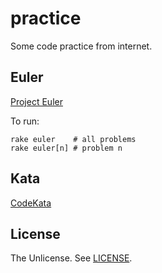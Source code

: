 practice
========

Some code practice from internet.

## Euler

[Project Euler](https://projecteuler.net/)

To run:

~~~
rake euler    # all problems
rake euler[n] # problem n
~~~

## Kata

[CodeKata](http://codekata.com/)

## License

The Unlicense. See [LICENSE](LICENSE).

